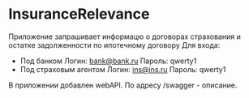 # InsuranceRelevance
Приложение запрашивает информацю о договорах страхования и остатке задолженности по ипотечному договору
Для входа:
- Под банком Логин: bank@bank.ru Пароль: qwerty1
- Под страховым агентом Логин: ins@ins.ru Пароль: qwerty1

В приложении добавлен webAPI. 
По адресу <domain>/swagger - описание.
